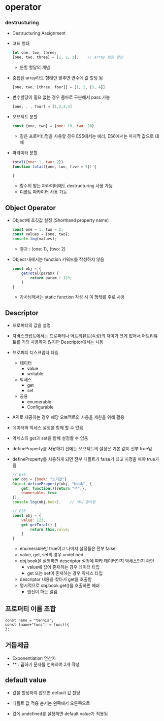 # operator

### destructuring

* Destructuring Assignment

* 코드 형태

  ```javascript
  let one, two, three;
  [one, two, three] = [1, 2, 3];	// array 분할 할당
  ```

  * 분할 할당의 개념

* 중첩된 array라도 형태만 맞추면 변수에 값 할당 됨

  ```javascript
  [one, two, [three, four]] = [1, 2, [3, 4]]
  ```

* 변수할당이 필요 없는 경우 콤마로 구분해서 pass 가능

  ```javascript
  [one, , , four] = [1,2,3,4]
  ```

* 오브젝트 분할

  ```javascript
  const {one, two} = {one: 10, two: 20}
  ```

  * 같은 프로퍼티명을 사용할 경우 ES5에서는 에러, ES6에서는 마지막 값으로 대체

* 파라미터 분할

  ```javascript
  total({one: 1, two: 2})
  function total({one, two, five = 5}) {
      
  }
  ```

  * 함수의 받는 파라미터에도 destructuring 사용 가능 
  * 디폴트 파라미터 사용 가능



## Object Operator

* Object에 초깃값 설정 (Shorthand property name)

  ```javascript
  const one = 1, two = 2;
  const values = {one, two};
  console.log(values);
  ```

  * 결과 : {one: 1}, {two: 2}



* Object 내에서는 function 키워드를 작성하지 않음

  ```javascript
  const obj = {
      getTotal(param) {
          return param + 123;
      }
  }
  ```

  * 강사님께서는 static function 작성 시 이 형태를 주로 사용



## Descriptor

* 프로퍼티의 값을 설명

* 자바스크립트에서는 프로퍼티나 어트리뷰트(속성)의 차이가 크게 없어서 어트리뷰트를 거의 사용하지 않지만 Descriptor에서는 사용

* 프로퍼티 디스크립터 타입

  * 데이터
    * value
    * writable
  * 악세스
    * get
    * set
  * 공용
    * enumerable
    * Configurable

* API로 제공하는 경우 해당 오브젝트의 사용을 제한을 위해 활용

* 데이터와 악세스 설정을 함께 할 수 없음

* 악세스의 get과 set을 함께 설정할 수 없음

* defineProperty를 사용하기 전에는 오브젝트의 설정은 기본 값이 전부 true임

* defineProperty를 사용하게 되면 전부 디폴트가 false가 되고 지정을 해야 true가 됨

  ```javascript
  // ES5
  var obj = {book: "초기값"}
  Object.defineProperty(obj, "book", {
      get: function(){return "책";},
      enumerable: true
  });
  console.log(obj.book);	// 책이 출력됨
  
  // ES6
  const obj = {
      value: 123,
      get getTotal() {
          return this.value;
      }
  }
  ```

  * enumerable만 true이고 나머지 설정들은 전부 false
  * value, get, set의 경우 undefined
  * obj.book을 실행하면 descriptor 설정에 따라 데이터인지 악세스인지 확인
    * value에 값이 존재하는 경우 데이터 타입
    * get 또는 set이 존재하는 경우 악세스 타입
  * descriptor 내용을 찾아서 get을 호출함
  * 명시적으로 obj.book.get()을 호출하면 에러
    * 엔진이 하는 일임



## 프로퍼티 이름 조합

```
const name = "tennis";
const [name+"func"] = func(){  
};
```



## 거듭제곱

* Exponentiation 연산자
* ** : 곱하기 문자를 연속하여 2개 작성





## default value

- 값을 할당하지 않으면 default 값 할당

- 디폴트 값 적용 순서는 왼쪽에서 오른쪽으로

- 값에 undefined를 설정하면 default value가 적용됨

  